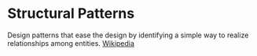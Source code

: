 # Structural Patterns

Design patterns that ease the design by identifying a simple way to realize relationships among entities. [Wikipedia](https://en.wikipedia.org/wiki/Structural_pattern)
